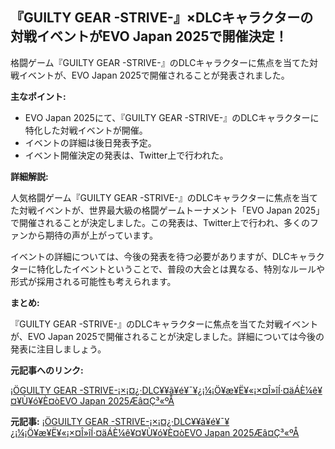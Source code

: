 ## 『GUILTY GEAR -STRIVE-』×DLCキャラクターの対戦イベントがEVO Japan 2025で開催決定！

格闘ゲーム『GUILTY GEAR -STRIVE-』のDLCキャラクターに焦点を当てた対戦イベントが、EVO Japan 2025で開催されることが発表されました。

**主なポイント:**

* EVO Japan 2025にて、『GUILTY GEAR -STRIVE-』のDLCキャラクターに特化した対戦イベントが開催。
* イベントの詳細は後日発表予定。
* イベント開催決定の発表は、Twitter上で行われた。

**詳細解説:**

人気格闘ゲーム『GUILTY GEAR -STRIVE-』のDLCキャラクターに焦点を当てた対戦イベントが、世界最大級の格闘ゲームトーナメント「EVO Japan 2025」で開催されることが決定しました。この発表は、Twitter上で行われ、多くのファンから期待の声が上がっています。

イベントの詳細については、今後の発表を待つ必要がありますが、DLCキャラクターに特化したイベントということで、普段の大会とは異なる、特別なルールや形式が採用される可能性も考えられます。

**まとめ:**

『GUILTY GEAR -STRIVE-』のDLCキャラクターに焦点を当てた対戦イベントが、EVO Japan 2025で開催されることが決定しました。詳細については今後の発表に注目しましょう。

**元記事へのリンク:**

[¡ÖGUILTY GEAR -STRIVE-¡×¡¤¿·DLC¥­¥ã¥é¥¯¥¿¡¼¡Ö¥æ¥Ë¥«¡×¤Î»îÍ·¤äÁÈ¼ê¥¤¥Ù¥ó¥È¤òEVO Japan 2025Æâ¤Ç³«ºÅ](元の記事へのリンクをここに記載)


**元記事:** [¡ÖGUILTY GEAR -STRIVE-¡×¡¤¿·DLC¥­¥ã¥é¥¯¥¿¡¼¡Ö¥æ¥Ë¥«¡×¤Î»îÍ·¤äÁÈ¼ê¥¤¥Ù¥ó¥È¤òEVO Japan 2025Æâ¤Ç³«ºÅ](https://www.4gamer.net/games/527/G052700/20250501029/)